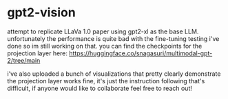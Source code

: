 # gpt2-vision

attempt to replicate LLaVa 1.0 paper using gpt2-xl as the base LLM. unfortunately the performance is quite bad with the fine-tuning testing i've done so im still working on that. you can find 
the checkpoints for the projection layer here: https://huggingface.co/snagasuri/multimodal-gpt-2/tree/main

i've also uploaded a bunch of visualizations that pretty clearly demonstrate the projection layer works fine, it's just the instruction following that's difficult, if anyone would like to collaborate feel free to reach out!

